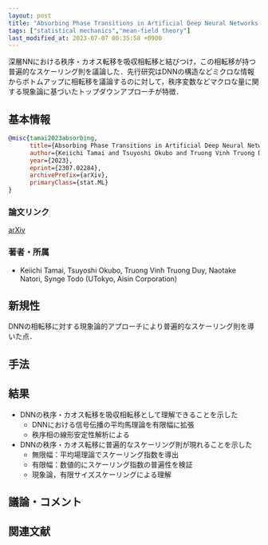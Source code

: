 ```yaml
---
layout: post
title: "Absorbing Phase Transitions in Artificial Deep Neural Networks. (arXiv:2307.02284v1 [stat.ML])"
tags: ["statistical mechanics","mean-field theory"]
last_modified_at: 2023-07-07 00:35:58 +0900
---
```


深層NNにおける秩序・カオス転移を吸収相転移と結びつけ，この相転移が持つ普遍的なスケーリング則を議論した．先行研究はDNNの構造などミクロな情報からボトムアップに相転移を議論するのに対して，秩序変数などマクロな量に関する現象論に基づいたトップダウンアプローチが特徴．

## 基本情報

```bibtex
@misc{tamai2023absorbing,
      title={Absorbing Phase Transitions in Artificial Deep Neural Networks}, 
      author={Keiichi Tamai and Tsuyoshi Okubo and Truong Vinh Truong Duy and Naotake Natori and Synge Todo},
      year={2023},
      eprint={2307.02284},
      archivePrefix={arXiv},
      primaryClass={stat.ML}
}
```

### 論文リンク

[arXiv](https://arxiv.org/abs/2307.02284)

### 著者・所属

* Keiichi Tamai, Tsuyoshi Okubo, Truong Vinh Truong Duy, Naotake Natori, Synge Todo (UTokyo, Aisin Corporation)

## 新規性

DNNの相転移に対する現象論的アプローチにより普遍的なスケーリング則を導いた点．

## 手法

## 結果

* DNNの秩序・カオス転移を吸収相転移として理解できることを示した
    * DNNにおける信号伝播の平均馬理論を有限幅に拡張
    * 秩序相の線形安定性解析による
* DNNの秩序・カオス転移に普遍的なスケーリング則が現れることを示した
    * 無限幅：平均場理論でスケーリング指数を導出
    * 有限幅：数値的にスケーリング指数の普遍性を検証
    * 現象論，有限サイズスケーリングによる理解

## 議論・コメント

## 関連文献
